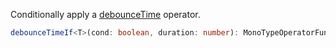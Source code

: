 Conditionally apply a [debounceTime](https://rxjs.dev/api/operators/debounceTime) operator.

```typescript
debounceTimeIf<T>(cond: boolean, duration: number): MonoTypeOperatorFunction<T>
```
